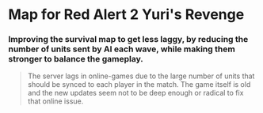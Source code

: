 # Map for Red Alert 2 Yuri's Revenge 

### Improving the survival map to get less laggy, by reducing the number of units sent by AI each wave, while making them stronger to balance the gameplay.

> The server lags in online-games due to the large number of units that should be synced to each player in the match. The game itself is old and the new updates seem not to be deep enough or radical to fix that online issue.
